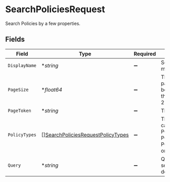 # SearchPoliciesRequest

Search Policies by a few properties.


## Fields

| Field                                                                                                                                                       | Type                                                                                                                                                        | Required                                                                                                                                                    | Description                                                                                                                                                 |
| ----------------------------------------------------------------------------------------------------------------------------------------------------------- | ----------------------------------------------------------------------------------------------------------------------------------------------------------- | ----------------------------------------------------------------------------------------------------------------------------------------------------------- | ----------------------------------------------------------------------------------------------------------------------------------------------------------- |
| `DisplayName`                                                                                                                                               | **string*                                                                                                                                                   | :heavy_minus_sign:                                                                                                                                          | Search for policies with an exact match on the display name.                                                                                                |
| `PageSize`                                                                                                                                                  | **float64*                                                                                                                                                  | :heavy_minus_sign:                                                                                                                                          | The pageSize where 0 <= pageSize <= 100. Values < 10 will be set to 10. A value of 0 returns the default page size (currently 25)                           |
| `PageToken`                                                                                                                                                 | **string*                                                                                                                                                   | :heavy_minus_sign:                                                                                                                                          | The pageToken field.                                                                                                                                        |
| `PolicyTypes`                                                                                                                                               | [][SearchPoliciesRequestPolicyTypes](../../models/shared/searchpoliciesrequestpolicytypes.md)                                                               | :heavy_minus_sign:                                                                                                                                          | The policy type to search on. This can be POLICY_TYPE_GRANT, POLICY_TYPE_REVOKE, POLICY_TYPE_CERTIFY, POLICY_TYPE_ACCESS_REQUEST, or POLICY_TYPE_PROVISION. |
| `Query`                                                                                                                                                     | **string*                                                                                                                                                   | :heavy_minus_sign:                                                                                                                                          | Query the policies with a fuzzy search on display name and description.                                                                                     |